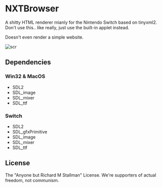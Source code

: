 # NXTBrowser
A shitty HTML renderer mianly for the Nintendo Switch based on tinyxml2.  
Don't use this.. like really, just use the built-in applet instead.

Doesn't even render a simple website.

![scr](https://i.imgur.com/0cFrkUB.png)


## Dependencies
### Win32 & MacOS
* SDL2
* SDL_image
* SDL_mixer
* SDL_ttf
### Switch
* SDL2
* SDL_gfxPrimitive
* SDL_image
* SDL_mixer
* SDL_ttf

## License
The "Anyone but Richard M Stallman" License. We're supporters of actual freedom, not communism.
